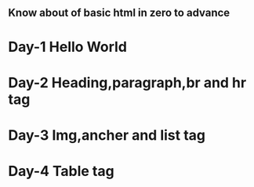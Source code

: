## Know about of basic html in zero to advance 
# Day-1 Hello World
# Day-2 Heading,paragraph,br and hr tag
# Day-3 Img,ancher and list tag
# Day-4 Table tag 
